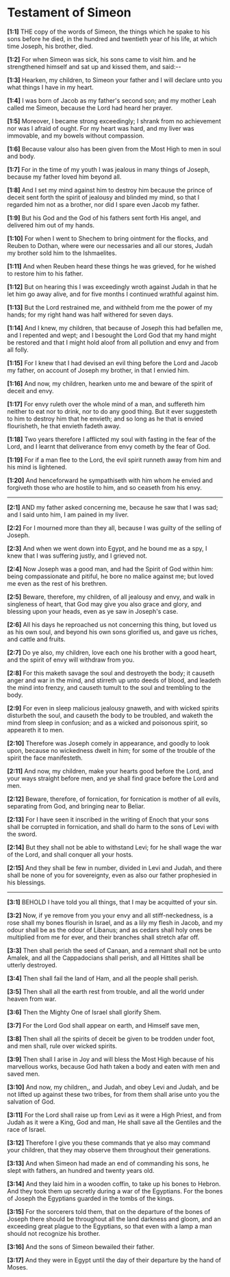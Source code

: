 # Testament of Simeon



**[1:1]** THE copy of the words of Simeon, the things which he spake to his sons before he died, in the hundred and twentieth year of his life, at which time Joseph, his brother, died.

**[1:2]** For when Simeon was sick, his sons came to visit him. and he strengthened himself and sat up and kissed them, and said:--

**[1:3]** Hearken, my children, to Simeon your father and I will declare unto you what things I have in my heart.

**[1:4]** I was born of Jacob as my father's second son; and my mother Leah called me Simeon, because the Lord had heard her prayer.

**[1:5]** Moreover, I became strong exceedingly; I shrank from no achievement nor was I afraid of ought. For my heart was hard, and my liver was immovable, and my bowels without compassion.

**[1:6]** Because valour also has been given from the Most High to men in soul and body.

**[1:7]** For in the time of my youth I was jealous in many things of Joseph, because my father loved him beyond all.

**[1:8]** And I set my mind against him to destroy him because the prince of deceit sent forth the spirit of jealousy and blinded my mind, so that I regarded him not as a brother, nor did I spare even Jacob my father.

**[1:9]** But his God and the God of his fathers sent forth His angel, and delivered him out of my hands.

**[1:10]** For when I went to Shechem to bring ointment for the flocks, and Reuben to Dothan, where were our necessaries and all our stores, Judah my brother sold him to the Ishmaelites.

**[1:11]** And when Reuben heard these things he was grieved, for he wished to restore him to his father.

**[1:12]** But on hearing this I was exceedingly wroth against Judah in that he let him go away alive, and for five months I continued wrathful against him.

**[1:13]** But the Lord restrained me, and withheld from me the power of my hands; for my right hand was half withered for seven days.

**[1:14]** And I knew, my children, that because of Joseph this had befallen me, and I repented and wept; and I besought the Lord God that my hand might be restored and that I might hold aloof from all pollution and envy and from all folly.

**[1:15]** For I knew that I had devised an evil thing before the Lord and Jacob my father, on account of Joseph my brother, in that I envied him.

**[1:16]** And now, my children, hearken unto me and beware of the spirit of deceit and envy.

**[1:17]** For envy ruleth over the whole mind of a man, and suffereth him neither to eat nor to drink, nor to do any good thing. But it ever suggesteth to him to destroy him that he envieth; and so long as he that is envied flourisheth, he that envieth fadeth away.

**[1:18]** Two years therefore I afflicted my soul with fasting in the fear of the Lord, and I learnt that deliverance from envy cometh by the fear of God.

**[1:19]** For if a man flee to the Lord, the evil spirit runneth away from him and his mind is lightened.

**[1:20]** And henceforward he sympathiseth with him whom he envied and forgiveth those who are hostile to him, and so ceaseth from his envy.



---



**[2:1]** AND my father asked concerning me, because he saw that I was sad; and I said unto him, I am pained in my liver.

**[2:2]** For I mourned more than they all, because I was guilty of the selling of Joseph.

**[2:3]** And when we went down into Egypt, and he bound me as a spy, I knew that I was suffering justly, and I grieved not.

**[2:4]** Now Joseph was a good man, and had the Spirit of God within him: being compassionate and pitiful, he bore no malice against me; but loved me even as the rest of his brethren.

**[2:5]** Beware, therefore, my children, of all jealousy and envy, and walk in singleness of heart, that God may give you also grace and glory, and blessing upon your heads, even as ye saw in Joseph's case.

**[2:6]** All his days he reproached us not concerning this thing, but loved us as his own soul, and beyond his own sons glorified us, and gave us riches, and cattle and fruits.

**[2:7]** Do ye also, my children, love each one his brother with a good heart, and the spirit of envy will withdraw from you.

**[2:8]** For this maketh savage the soul and destroyeth the body; it causeth anger and war in the mind, and stirreth up unto deeds of blood, and leadeth the mind into frenzy, and causeth tumult to the soul and trembling to the body.

**[2:9]** For even in sleep malicious jealousy gnaweth, and with wicked spirits disturbeth the soul, and causeth the body to be troubled, and waketh the mind from sleep in confusion; and as a wicked and poisonous spirit, so appeareth it to men.

**[2:10]** Therefore was Joseph comely in appearance, and goodly to look upon, because no wickedness dwelt in him; for some of the trouble of the spirit the face manifesteth.

**[2:11]** And now, my children, make your hearts good before the Lord, and your ways straight before men, and ye shall find grace before the Lord and men.

**[2:12]** Beware, therefore, of fornication, for fornication is mother of all evils, separating from God, and bringing near to Beliar.

**[2:13]** For I have seen it inscribed in the writing of Enoch that your sons shall be corrupted in fornication, and shall do harm to the sons of Levi with the sword.

**[2:14]** But they shall not be able to withstand Levi; for he shall wage the war of the Lord, and shall conquer all your hosts.

**[2:15]** And they shall be few in number, divided in Levi and Judah, and there shall be none of you for sovereignty, even as also our father prophesied in his blessings.



---



**[3:1]** BEHOLD I have told you all things, that I may be acquitted of your sin.

**[3:2]** Now, if ye remove from you your envy and all stiff-neckedness, is a rose shall my bones flourish in Israel, and as a lily my flesh in Jacob, and my odour shall be as the odour of Libanus; and as cedars shall holy ones be multiplied from me for ever, and their branches shall stretch afar off.

**[3:3]** Then shall perish the seed of Canaan, and a remnant shall not be unto Amalek, and all the Cappadocians shall perish, and all Hittites shall be utterly destroyed.

**[3:4]** Then shall fail the land of Ham, and all the people shall perish.

**[3:5]** Then shall all the earth rest from trouble, and all the world under heaven from war.

**[3:6]** Then the Mighty One of Israel shall glorify Shem.

**[3:7]** For the Lord God shall appear on earth, and Himself save men,

**[3:8]** Then shall all the spirits of deceit be given to be trodden under foot, and men shall, rule over wicked spirits.

**[3:9]** Then shall I arise in Joy and will bless the Most High because of his marvellous works, because God hath taken a body and eaten with men and saved men.

**[3:10]** And now, my children,, and Judah, and obey Levi and Judah, and be not lifted up against these two tribes, for from them shall arise unto you the salvation of God.

**[3:11]** For the Lord shall raise up from Levi as it were a High Priest, and from Judah as it were a King, God and man, He shall save all the Gentiles and the race of Israel.

**[3:12]** Therefore I give you these commands that ye also may command your children, that they may observe them throughout their generations.

**[3:13]** And when Simeon had made an end of commanding his sons, he slept with fathers, an hundred and twenty years old.

**[3:14]** And they laid him in a wooden coffin, to take up his bones to Hebron. And they took them up secretly during a war of the Egyptians. For the bones of Joseph the Egyptians guarded in the tombs of the kings.

**[3:15]** For the sorcerers told them, that on the departure of the bones of Joseph there should be throughout all the land darkness and gloom, and an exceeding great plague to the Egyptians, so that even with a lamp a man should not recognize his brother.

**[3:16]** And the sons of Simeon bewailed their father.

**[3:17]** And they were in Egypt until the day of their departure by the hand of Moses.

